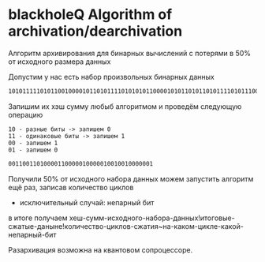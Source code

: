 # blackholeQ Algorithm of archivation/dearchivation
Алгоритм архивирования для бинарных вычислений с потерями в 50% от исходного размера данных


Допустим у нас есть набор произвольных бинарных данных

```md
1010111110101100100001011010111101010101100001010110101101011110101110010101010111
```

Запишим их хэш сумму любыб алгоритмом
и проведём следующую операцию
```
10 - разные биты -> запишем 0
11 - одинаковые биты -> запишем 1
00 - запишем 1
01 - запишем 0
```
```md
00110011010000110000010000010010010000001
```

Получили 50% от исходного набора данных
можем запустить алгоритм ещё раз, записав количество циклов

* исключительный случай: непарный бит

в итоге получаем 
хеш-сумм-исходного-набора-данных!итоговые-сжатые-даныне!количество-циклов-сжатия~на-каком-цикле-какой-непарный-бит

Разархивация возможна на квантовом сопроцессоре.

